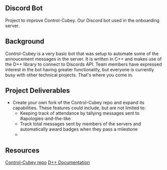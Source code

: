 ## Discord Bot
Project to improve Control-Cubey. Our Discord bot used in the onboarding server. 

## Background 
Control-Cubey is a very basic bot that was setup to automate some of the annoucement messages in the server. It is written in C++ and makes use of the D++ library to connect to Discords API. Team members have expressed interest in the bot having greater functionality, but everyone is currently busy with other technical projects. That's where you come in. 

## Project Deliverables
- Create your own fork of the Control-Cubey repo and expand its capabilities. These features could include, but are not limited to:
  - Keeping track of attendance by tallying messages sent to #apologies-and-the-like
  - Track total messages sent by members of the servers and automatically award badges when they pass a milestone
  - 
 
## Resources 
[Control-Cubey repo](https://github.com/PerthAerospaceStudentTeam/Control-Cubey) 
[D++ Documentation](https://dpp.dev/)
